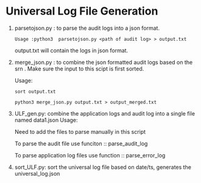 # Universal Log File Generation 
1. parsetojson.py : to parse the audit logs into a json format. 

    ```
    Usage :python3  parsetojson.py <path of audit log> > output.txt
    ```
    output.txt will contain the logs in json format.

2. merge_json.py : to combine the json formatted audit logs based on the srn . Make sure the input to this scipt is first sorted. 

    Usage:
    ```
    sort output.txt

    python3 merge_json.py output.txt > output_merged.txt
    ```
3. ULF_gen.py: combine the application logs and audit log into a single file named data1.json
    Usage:

    Need to add the files to parse manually in this script

    To parse the audit file use funciton :: parse_audit_log

    To parse application log files use function :: parse_error_log

4. sort_ULF.py: sort the universal log file based on date/ts, generates the universal_log.json


